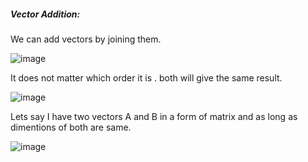 ##### Vector Addition: 

We can add vectors by joining them. 

![image](https://user-images.githubusercontent.com/42385240/192198499-98d2b108-310f-485f-bcb5-79b6ddd0aa77.png)

It does not matter which order it is . both will give the same result. 

![image](https://user-images.githubusercontent.com/42385240/192198590-db63aac1-a370-4846-b9e8-6e65c7082c90.png)

Lets say I have two vectors A and B in a form of matrix and as long as dimentions of both are same.

![image](https://user-images.githubusercontent.com/42385240/192199499-548c3d6c-7dbf-4b73-81c1-761f7ca34336.png)




